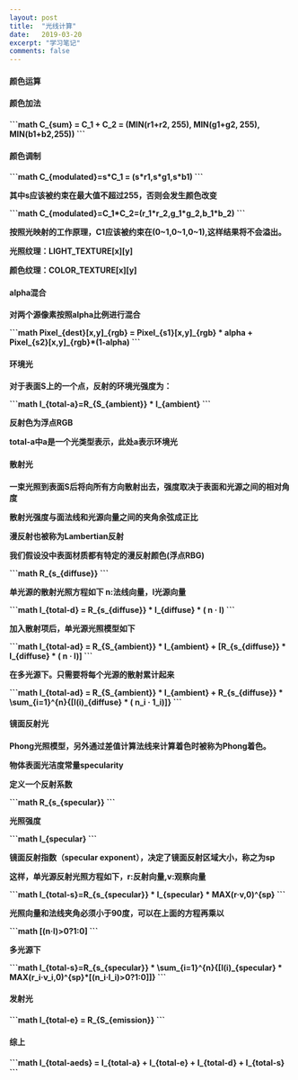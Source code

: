 ```yaml
---
layout: post
title:  "光线计算"
date:   2019-03-20
excerpt: "学习笔记"
comments: false
---
```


<h4> 颜色运算 <h4> 
<h4>颜色加法 <h4>
<p>```math
C_{sum} = C_1 + C_2 = (MIN(r1+r2, 255), MIN(g1+g2, 255), MIN(b1+b2,255))
```<p>
<h4> 颜色调制<h4>
<p>```math
C_{modulated}=s*C_1 = (s*r1,s*g1,s*b1)
```<p>
<p>其中s应该被约束在最大值不超过255，否则会发生颜色改变<p>
<p>```math
C_{modulated}=C_1*C_2=(r_1*r_2,g_1*g_2,b_1*b_2)
```<p>
<p>按照光映射的工作原理，C1应该被约束在(0~1,0~1,0~1),这样结果将不会溢出。<p>

<p>光照纹理：LIGHT_TEXTURE[x][y]<p>

<p>颜色纹理：COLOR_TEXTURE[x][y]<p>
<h4> alpha混合<h4>
<p>对两个源像素按照alpha比例进行混合<p>
<p>```math
Pixel_{dest}[x,y]_{rgb} = Pixel_{s1}[x,y]_{rgb} * alpha + Pixel_{s2}[x,y]_{rgb}*(1-alpha)
```<p>
<h4>环境光<h4>
<p>对于表面S上的一个点，反射的环境光强度为：<p>
<p>```math
I_{total-a}=R_{S_{ambient}} * I_{ambient}
```<p>
<p>反射色为浮点RGB<p>

<p>total-a中a是一个光类型表示，此处a表示环境光<p>

 <h4>散射光<h4>
<p>一束光照到表面S后将向所有方向散射出去，强度取决于表面和光源之间的相对角度<p>

<p>散射光强度与面法线和光源向量之间的夹角余弦成正比<p>

<p>漫反射也被称为Lambertian反射<p>

<p>我们假设没中表面材质都有特定的漫反射颜色(浮点RBG)<p>
<p>```math
R_{s_{diffuse}}
```<p>
<p>单光源的散射光照方程如下 n:法线向量，l光源向量<p>
<p>```math
I_{total-d} = R_{s_{diffuse}} * I_{diffuse} * ( n · l)
```<p>
<p>加入散射项后，单光源光照模型如下<p>
<p>```math
I_{total-ad} = R_{S_{ambient}} * I_{ambient} + [R_{s_{diffuse}} * I_{diffuse} * ( n · l)]
```<p>
<p>在多光源下。只需要将每个光源的散射累计起来<p>
<p>```math
I_{total-ad} = R_{S_{ambient}} * I_{ambient} + R_{s_{diffuse}} * \sum_{i=1}^{n}{[I(i)_{diffuse} * ( n_i · 1_i)]}
```<p>
<h4> 镜面反射光<h4>
<p> Phong光照模型，另外通过差值计算法线来计算着色时被称为Phong着色。<p>

<p>物体表面光洁度常量specularity<p>
<p>定义一个反射系数<p>
<p>```math
R_{s_{specular}}
```<p>
<p>光照强度<p>
<p>```math
I_{specular}
```<p>
<p>镜面反射指数（specular exponent），决定了镜面反射区域大小，称之为sp<p>

<p>这样，单光源反射光照方程如下，r:反射向量,v:观察向量<p>
<p>```math
I_{total-s}=R_{s_{specular}} * I_{specular} * MAX(r·v,0)^{sp}
```<p>
<p>光照向量和法线夹角必须小于90度，可以在上面的方程再乘以<p>
<p>```math
[(n·l)>0?1:0]
```<p>
<p>多光源下<p>
<p>```math
I_{total-s}=R_{s_{specular}} * \sum_{i=1}^{n}{[I(i)_{specular} * MAX(r_i·v_i,0)^{sp}*[(n_i·l_i)>0?1:0]]}
```<p>

<h4>发射光<h4>
<p>```math
I_{total-e} = R_{S_{emission}}
```<p>

<h4>综上<h4>
<p>```math
I_{total-aeds} = I_{total-a} + I_{total-e} + I_{total-d} + I_{total-s}
```<p>